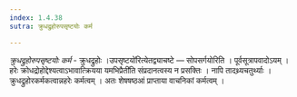 ```yaml
---
index: 1.4.38
sutra: क्रुधद्रुहोरुपसृष्टयोः कर्म

---
```

_क्रुधद्रुहोरुपसृष्टयोः कर्म_ - क्रुधद्रुहोः ।उपसृष्टयो॑रित्येतद्व्याचष्टे — सोपसर्गयोरिति । पूर्वसूत्रापवादोऽयम् । हरेः क्रोधद्रोहोद्देश्यत्वाऽभावात्क्रियया यमभिप्रैती॑ति संप्रदानत्वस्य न प्रसक्तिः । नापि तादथ्र्यचतुर्थ्याः । क्रुधद्रुहोरकर्मकत्वान्नहरेः कर्मत्वम् । अतः शेषषष्ठआं प्राप्ताया वाचनिकां कर्मत्वम् ।